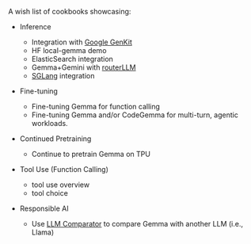A wish list of cookbooks showcasing:

* Inference
  * Integration with [Google GenKit](https://firebase.google.com/products/genkit)
  * HF local-gemma demo
  * ElasticSearch integration
  * Gemma+Gemini with [routerLLM](https://github.com/lm-sys/RouteLLM)
  * [SGLang](https://github.com/sgl-project/sglang) integration

* Fine-tuning
  * Fine-tuning Gemma for function calling
  * Fine-tuning Gemma and/or CodeGemma for multi-turn, agentic workloads.

* Continued Pretraining
  * Continue to pretrain Gemma on TPU
 
* Tool Use (Function Calling)
  * tool use overview
  * tool choice
     
* Responsible AI
  * Use [LLM Comparator](https://github.com/pair-code/llm-comparator) to compare Gemma with another LLM (i.e., Llama)
 

